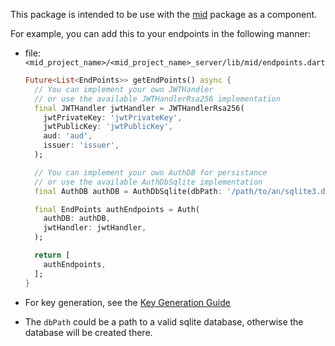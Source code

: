 This package is intended to be use with the [mid][] package as a component. 

[mid]: https://pub.dev/packages/mid


For example, you can add this to your endpoints in the following manner:

- file: `<mid_project_name>/<mid_project_name>_server/lib/mid/endpoints.dart`

    ```dart
    Future<List<EndPoints>> getEndPoints() async {
      // You can implement your own JWTHandler 
      // or use the available JWTHandlerRsa256 implementation
      final JWTHandler jwtHandler = JWTHandlerRsa256(
        jwtPrivateKey: 'jwtPrivateKey',
        jwtPublicKey: 'jwtPublicKey',
        aud: 'aud',
        issuer: 'issuer',
      );

      // You can implement your own AuthDB for persistance 
      // or use the available AuthDbSqlite implementation
      final AuthDB authDB = AuthDbSqlite(dbPath: '/path/to/an/sqlite3.db');

      final EndPoints authEndpoints = Auth(
        authDB: authDB,
        jwtHandler: jwtHandler,
      );

      return [
        authEndpoints,
      ];
    }
    ```
- For key generation, see the [Key Generation Guide](https://github.com/osaxma/mid/blob/main/components/mid_auth/KEY_GENERATION.md)
- The `dbPath` could be a path to a valid sqlite database, otherwise the database will be created there. 